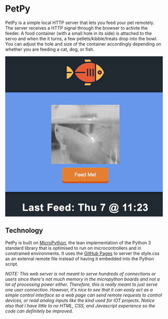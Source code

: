 # PetPy
PetPy is a simple local HTTP server that lets you feed your pet remotely. The server receives a HTTP signal through the browser to activte the feeder. A food container (with a small hole in its side) is attached to the servo and when the it turns, a few pellets/kibble/treats drop into the bowl. You can adjust the hole and size of the container accordingly depending on whether you are feeding a cat, dog, or fish.

![PetPy](./img/image2.png)

## Technology
PetPy is built on [MicroPython](http://micropython.org), the lean implementation of the Python 3 standard library that is optimised to run on microcontrollers and in constrained environments.  It uses the [GitHub Pages](https://pages.github.com/) to server the style.css as an external remote file instead of having it embedded into the Python script.

*NOTE: This web server is not meant to serve hundreds of connections or users since there's not much memory in the micropython boards and not a lot of processing power either. Therefore, this is really meant to just serve one user connection. However, it's nice to see that it can easly act as a simple control interface so a web page can send remote requests to control devices, or read analog inputs like the kind used for IOT projects. Notice also that I have little to no HTML, CSS, and Javascript experience so the code can definitely be improved.*
